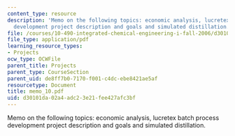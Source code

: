 ```yaml
---
content_type: resource
description: 'Memo on the following topics: economic analysis, lucretex batch process
  development project description and goals and simulated distillation.'
file: /courses/10-490-integrated-chemical-engineering-i-fall-2006/d30101da02a4adc23e21fee427afc3bf_memo_10.pdf
file_type: application/pdf
learning_resource_types:
- Projects
ocw_type: OCWFile
parent_title: Projects
parent_type: CourseSection
parent_uid: de8ff7b0-7170-f001-c4dc-ebe8421ae5af
resourcetype: Document
title: memo_10.pdf
uid: d30101da-02a4-adc2-3e21-fee427afc3bf
---
```

Memo on the following topics: economic analysis, lucretex batch process development project description and goals and simulated distillation.

